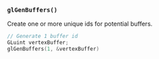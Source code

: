 ### `glGenBuffers()`

Create one or more unique ids for potential buffers.

```c
// Generate 1 buffer id
GLuint vertexBuffer;
glGenBuffers(1, &vertexBuffer)
```